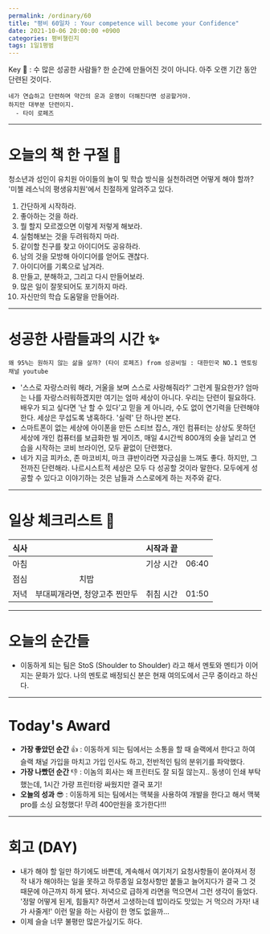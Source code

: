 ```yaml
---
permalink: /ordinary/60
title: "평비 60일차 : Your competence will become your Confidence"
date: 2021-10-06 20:00:00 +0900
categories: 평비챌린지
tags: 1일1평범
---  
```

Key 🔑 : 수 많은 성공한 사람들? 한 순간에 만들어진 것이 아니다. 아주 오랜 기간 동안 단련된 것이다.  
```
네가 연습하고 단련하며 약간의 운과 운명이 더해진다면 성공할거야.
하지만 대부분 단련이지.
  - 타이 로페즈
```

---
# 오늘의 책 한 구절 📕
청소년과 성인이 유치원 아이들의 놀이 및 학습 방식을 실천하려면 어떻게 해야 할까? '미첼 레스닉의 평생유치원'에서 친절하게 알려주고 있다.
1. 간단하게 시작하라.
2. 좋아하는 것을 하라.
3. 뭘 할지 모르겠으면 이렇게 저렇게 해보라.
4. 실험해보는 것을 두려워하지 마라.
5. 같이할 친구를 찾고 아이디어도 공유하라.
6. 남의 것을 모방해 아이디어를 얻어도 괜찮다.
7. 아이디어를 기록으로 남겨라.
8. 만들고, 분해하고, 그리고 다시 만들어보라.
9. 많은 일이 잘못되어도 포기하지 마라.
10. 자신만의 학습 도움말을 만들어라.

---
# 성공한 사람들과의 시간 ✨
`왜 95%는 원하지 않는 삶을 살까? (타이 로페즈) from 성공비밀 : 대한민국 NO.1 멘토링 채널 youtube`  
- '스스로 자랑스러워 해라, 거울을 보며 스스로 사랑해줘라?' 그런게 필요한가? 엄마는 나를 자랑스러워하겠지만 여기는 엄마 세상이 아니다. 우리는 단련이 필요하다. 배우가 되고 싶다면 '난 할 수 있다'고 믿을 게 아니라, 수도 없이 연기력을 단련해야 한다. 세상은 무섭도록 냉혹하다. '실력' 단 하나만 본다.
- 스마트폰이 없는 세상에 아이폰을 만든 스티브 잡스, 개인 컴퓨터는 상상도 못하던 세상에 개인 컴퓨터를 보급화한 빌 게이츠, 매일 4시간씩 800개의 슛을 날리고 연습을 시작하는 코비 브라이언, 모두 끝없이 단련했다.
- 네가 지금 피카소, 존 마코비치, 마크 큐반이라면 자긍심을 느껴도 좋다. 하지만, 그 전까진 단련해라. 나르시스트적 세상은 모두 다 성공할 것이라 말한다. 모두에게 성공할 수 있다고 이야기하는 것은 남들과 스스로에게 하는 저주와 같다.

---
# 일상 체크리스트 📃

| 식사 |  | 시작과 끝 |  |
|:----:|:----:|:----:|:----:|
| 아침 |  | 기상 시간 | 06:40 |
| 점심 | 치밥 |  |  |
| 저녁 | 부대찌개라면, 청양고추 찐만두 | 취침 시간 | 01:50 |

---
# 오늘의 순간들
- 이동하게 되는 팀은 StoS (Shoulder to Shoulder) 라고 해서 멘토와 멘티가 이어지는 문화가 있다. 나의 멘토로 배정되신 분은 현재 여의도에서 근무 중이라고 하신다.  

---
# Today's Award
- **가장 좋았던 순간** 👍 : 이동하게 되는 팀에서는 소통을 할 때 슬랙에서 한다고 하여 슬랙 채널 가입을 마치고 가입 인사도 하고, 전반적인 팀의 분위기를 파악했다.  
- **가장 나빴던 순간** 👎 : 이놈의 회사는 왜 프린터도 잘 되질 않는지.. 동생이 인쇄 부탁했는데, 1시간 가량 프린터랑 싸웠지만 결국 포기!
- **오늘의 성과** 😎 : 이동하게 되는 팀에서는 맥북을 사용하여 개발을 한다고 해서 맥북 pro를 소싱 요청했다! 무려 400만원을 호가한다!!!

---
# 회고 (DAY)
- 내가 해야 할 일만 하기에도 바쁜데, 계속해서 여기저기 요청사항들이 쏟아져서 정작 내가 해야하는 일을 못하고 하루종일 요청사항만 붙들고 늘어지다가 결국 그 것 때문에 야근까지 하게 됐다. 저녁으로 급하게 라면을 먹으면서 그런 생각이 들었다. '정말 어떻게 된게, 힘들지? 하면서 고생하는데 밥이라도 맛있는 거 먹으러 가자! 내가 사줄게!' 이런 말을 하는 사람이 한 명도 없을까...  
- 이제 슬슬 너무 불평만 많은가싶기도 하다.
